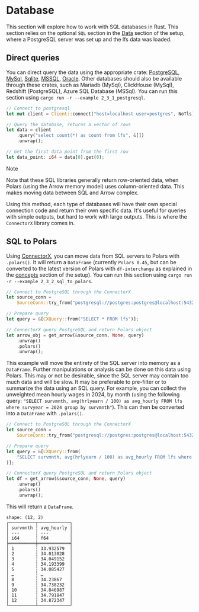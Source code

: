 # Database

This section will explore how to work with SQL databases in Rust. This section relies on the optional `SQL` section in the [Data](../1_start/data.md#sql-optional) section of the setup, where a PostgreSQL server was set up and the lfs data was loaded.

## Direct queries

You can direct query the data using the appropriate crate: [PostgreSQL](https://docs.rs/postgres/latest/postgres/), [MySql](https://docs.rs/mysql_common/latest/mysql_common/), [Sqlite](https://docs.rs/rusqlite/0.32.1/rusqlite/), [MSSQL](https://crates.io/crates/tiberius), [Oracle](https://docs.rs/tiberius/0.12.3/tiberius/). Other databases should also be available through these crates, such as Mariadb (MySql), ClickHouse (MySql), Redshift (PostgreSQL), Azure SQL Database (MSSql). You can run this section using `cargo run -r --example 2_3_1_postgresql`. 

```Rust
// Connect to postgresql
let mut client = Client::connect("host=localhost user=postgres", NoTls).unwrap();

// Query the database, returns a vector of rows
let data = client
    .query("select count(*) as count from lfs", &[])
    .unwrap();

// Get the first data point from the first row
let data_point: i64 = data[0].get(0);
```

> [!NOTE]
> Note that these SQL libraries generally return row-oriented data, when Polars (using the Arrow memory model) uses column-oriented data. This makes moving data between SQL and Arrow complex.

Using this method, each type of databases will have their own special connection code and return their own specific data. It's useful for queries with simple outputs, but hard to work with large outputs. This is where the `ConnectorX` library comes in.

## SQL to Polars

Using [ConnectorX](https://github.com/sfu-db/connector-x), you can move data from SQL servers to Polars with `.polars()`. It will return a `DataFrame` (currently `Polars 0.45`, but can be converted to the latest version of Polars with `df-interchange` as explained in the [concepts](../1_start/concepts.md#polars-versions) section of the setup). You can run this section using `cargo run -r --example 2_3_2_sql_to_polars`.

```Rust
// Connect to PostgreSQL through the ConnectorX
let source_conn =
    SourceConn::try_from("postgresql://postgres:postgres@localhost:5432").unwrap();

// Prepare query
let query = &[CXQuery::from("SELECT * FROM lfs")];

// ConnectorX query PostgreSQL and return Polars object
let arrow_obj = get_arrow(&source_conn, None, query)
    .unwrap()
    .polars()
    .unwrap();
```

This example will move the entirety of the SQL server into memory as a `DataFrame`. Further manipulations or analysis can be done on this data using Polars. This may or not be desirable, since the SQL server may contain too much data and will be slow. It may be preferable to pre-filter or to summarize the data using an SQL query. For example, you can collect the unweighted mean hourly wages in 2024, by month (using the following query: `"SELECT survmnth, avg(hrlyearn / 100) as avg_hourly FROM lfs where survyear = 2024 group by survmnth"`). This can then be converted into a `DataFrame` with `.polars()`.

```Rust
// Connect to PostgreSQL through the ConnectorX
let source_conn =
    SourceConn::try_from("postgresql://postgres:postgres@localhost:5432").unwrap();

// Prepare query
let query = &[CXQuery::from(
    "SELECT survmnth, avg(hrlyearn / 100) as avg_hourly FROM lfs where survyear = 2024 group by survmnth",
)];

// ConnectorX query PostgreSQL and return Polars object
let df = get_arrow(&source_conn, None, query)
    .unwrap()
    .polars()
    .unwrap();
```

This will return a `DataFrame`.

```
shape: (12, 2)
┌──────────┬────────────┐
│ survmnth ┆ avg_hourly │
│ ---      ┆ ---        │
│ i64      ┆ f64        │
╞══════════╪════════════╡
│ 1        ┆ 33.932579  │
│ 2        ┆ 34.013028  │
│ 3        ┆ 34.049152  │
│ 4        ┆ 34.193399  │
│ 5        ┆ 34.085427  │
│ …        ┆ …          │
│ 8        ┆ 34.23867   │
│ 9        ┆ 34.738232  │
│ 10       ┆ 34.846987  │
│ 11       ┆ 34.791847  │
│ 12       ┆ 34.872347  │
└──────────┴────────────┘
```